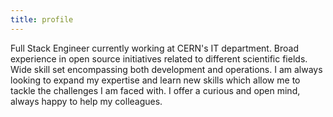 ```yaml
---
title: profile
---
```

Full Stack Engineer currently working at CERN's IT department. Broad experience
in open source initiatives related to different scientific fields. Wide skill
set encompassing both development and operations. I am always looking to expand
my expertise and learn new skills which allow me to tackle the challenges I am
faced with. I offer a curious and open mind, always happy to help my colleagues.
